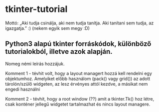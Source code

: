 # tkinter-tutorial

Mottó: „Aki tudja csinálja, aki nem tudja tanítja. Aki tanítani sem tudja, az igazgatja.” :)
(nekem egyik sem megy :D)


## Python3 alapú tkinter forráskódok, különböző tutorialokból, illetve azok alapján.
Nomeg némi leírás hozzájuk.



Komment 1 - tévhit volt, hogy a layout managert hozzá kell rendelni egy objektumhoz. Amelyiket előbb használom
(pack() vagy grid()) az adott tárolón/szülő widgeten, az lesz érvényes attól kezdve, a másikat nem engedi használni

Komment 2 - tévhit, hogy a root window (??) amit a tkinter.Tk() hoz létre, csak konténer jellegű widgetet tartalmazhat
és nincs layout managere. 
